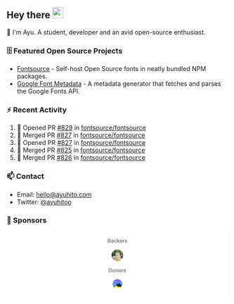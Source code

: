 ## Hey there <img src="https://media.giphy.com/media/hvRJCLFzcasrR4ia7z/giphy.gif" width="25" height="25">

📝 I'm Ayu. A student, developer and an avid open-source enthusiast.

### 🗄 Featured Open Source Projects

- [Fontsource](https://github.com/fontsource/fontsource) - Self-host Open Source fonts in neatly bundled NPM packages.
- [Google Font Metadata](https://github.com/fontsource/google-font-metadata) - A metadata generator that fetches and parses the Google Fonts API.

### ⚡ Recent Activity

<!--START_SECTION:activity-->

1. 💪 Opened PR [#829](https://github.com/fontsource/fontsource/pull/829) in [fontsource/fontsource](https://github.com/fontsource/fontsource)
2. 🎉 Merged PR [#827](https://github.com/fontsource/fontsource/pull/827) in [fontsource/fontsource](https://github.com/fontsource/fontsource)
3. 💪 Opened PR [#827](https://github.com/fontsource/fontsource/pull/827) in [fontsource/fontsource](https://github.com/fontsource/fontsource)
4. 🎉 Merged PR [#825](https://github.com/fontsource/fontsource/pull/825) in [fontsource/fontsource](https://github.com/fontsource/fontsource)
5. 🎉 Merged PR [#826](https://github.com/fontsource/fontsource/pull/826) in [fontsource/fontsource](https://github.com/fontsource/fontsource)
<!--END_SECTION:activity-->

### 📫 Contact

- Email: hello@ayuhito.com
- Twitter: [@ayuhitoo](https://twitter.com/ayuhitoo)

### :sparkling_heart: Sponsors

<p align="center">
  <a href="https://cdn.jsdelivr.net/gh/ayuhito/ayuhito/sponsors.svg">
    <img src='https://raw.githubusercontent.com/ayuhito/ayuhito/master/sponsors.svg'/>
  </a>
</p>
